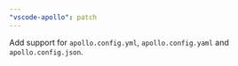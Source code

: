 ```yaml
---
"vscode-apollo": patch
---
```


Add support for `apollo.config.yml`, `apollo.config.yaml` and `apollo.config.json`.
